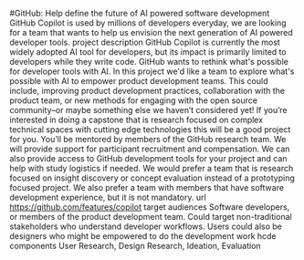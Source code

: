 #GitHub: Help define the future of AI powered software development
GitHub Copilot is used by millions of developers everyday, we are looking for a team that wants to help us envision the next generation of AI powered developer tools.
project description
GitHub Copilot is currently the most widely adopted AI tool for developers, but its impact is primarily limited to developers while they write code. GitHub wants to rethink what's possible for developer tools with AI. In this project we'd like a team to explore what's possible with AI to empower product development teams. This could include, improving product development practices, collaboration with the product team, or new methods for engaging with the open source community–or maybe something else we haven’t considered yet! 
If you’re interested in doing a capstone that is research focused on complex technical spaces with cutting edge technologies this will be a good project for you. You’ll be mentored by members of the GitHub research team. We will provide support for participant recruitment and compensation. We can also provide access to GitHub development tools for your project and can help with study logistics if needed. 
We would prefer a team that is research focused on insight discovery or concept evaluation instead of a prototyping focused project. We also prefer a team with members that have software development experience, but it is not mandatory.
url
https://github.com/features/copilot
target audiences
Software developers, or members of the product development team. Could target non-traditional stakeholders who understand developer workflows. Users could also be designers who might be empowered to do the development work
hcde components
User Research, Design Research, Ideation, Evaluation
